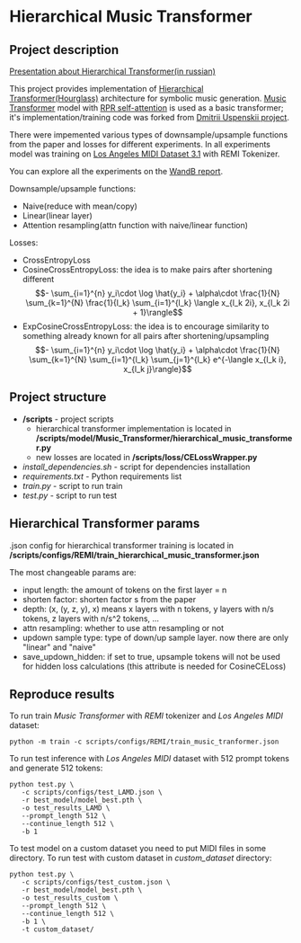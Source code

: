 # Hierarchical Music Transformer 

## Project description

[Presentation about Hierarchical Transformer(in russian)](https://docs.google.com/presentation/d/1DcA-sDbcwSP1stT-Zc5jt3T3nxezFi2h3lZkY3_SvwM/edit?usp=sharing)

This project provides implementation of [Hierarchical Transformer(Hourglass)](https://arxiv.org/pdf/2110.13711) architecture for symbolic music generation. [Music Transformer](https://arxiv.org/pdf/1809.04281) model with [RPR self-attention](https://arxiv.org/pdf/1803.02155) is used as a basic transformer; it's implementation/training code was forked from [Dmitrii Uspenskii project](https://github.com/wwwwwert/Neuromusic). <br />

There were impemented various types of downsample/upsample functions from the paper and losses for different experiments. In all experiments model was training on [Los Angeles MIDI Dataset 3.1](https://github.com/asigalov61/Los-Angeles-MIDI-Dataset) with REMI Tokenizer. <br />

You can explore all the experiments on the [WandB report](https://api.wandb.ai/links/glinkamusic-ai/q9cq3gfg).

Downsample/upsample functions:
- Naive(reduce with mean/copy)
- Linear(linear layer)
- Attention resampling(attn function with naive/linear function)

Losses:
- CrossEntropyLoss
- CosineCrossEntropyLoss: the idea is to make pairs after shortening different $$- \sum_{i=1}^{n} y_i\cdot \log \hat{y_i} + \alpha\cdot \frac{1}{N} \sum_{k=1}^{N} \frac{1}{l_k} \sum_{i=1}^{l_k} \langle x_{l_k 2i}, x_{l_k 2i + 1}\rangle$$
- ExpCosineCrossEntropyLoss: the idea is to encourage similarity to something already known for all pairs after shortening/upsampling $$- \sum_{i=1}^{n} y_i\cdot \log \hat{y_i} + \alpha\cdot \frac{1}{N} \sum_{k=1}^{N} \sum_{i=1}^{l_k} \sum_{j=1}^{l_k} e^{-\langle x_{l_k i}, x_{l_k j}\rangle}$$

## Project structure
- **/scripts** - project scripts
     - hierarchical transformer implementation is located in **/scripts/model/Music_Transformer/hierarchical_music_transformer.py**
     - new losses are located in **/scripts/loss/CELossWrapper.py**
- _install_dependencies.sh_ - script for dependencies installation
- _requirements.txt_ - Python requirements list
- _train.py_ - script to run train
- _test.py_ - script to run test

## Hierarchical Transformer params
.json config for hierarchical transformer training is located in **/scripts/configs/REMI/train_hierarchical_music_transformer.json**

The most changeable params are:
- input length: the amount of tokens on the first layer = n
- shorten factor: shorten factor s from the paper
- depth: (x, (y, z, y), x) means x layers with n tokens, y layers with n/s tokens, z layers with n/s^2 tokens, ...
- attn resampling: whether to use attn resampling or not
- updown sample type: type of down/up sample layer. now there are only "linear" and "naive"
- save_updown_hidden: if set to true, upsample tokens will not be used for hidden loss calculations (this attribute is needed for CosineCELoss)

## Reproduce results
To run train _Music Transformer_ with _REMI_ tokenizer and _Los Angeles MIDI_ dataset:
```shell
python -m train -c scripts/configs/REMI/train_music_tranformer.json
```

To run test inference with _Los Angeles MIDI_ dataset with 512 prompt tokens and generate 512 tokens:
```
python test.py \
   -c scripts/configs/test_LAMD.json \
   -r best_model/model_best.pth \
   -o test_results_LAMD \
   --prompt_length 512 \
   --continue_length 512 \
   -b 1
```

To test model on a custom dataset you need to put MIDI files in some directory.
To run test with custom dataset in _custom_dataset_ directory:
```
python test.py \
   -c scripts/configs/test_custom.json \
   -r best_model/model_best.pth \
   -o test_results_custom \
   --prompt_length 512 \
   --continue_length 512 \
   -b 1 \
   -t custom_dataset/
```
